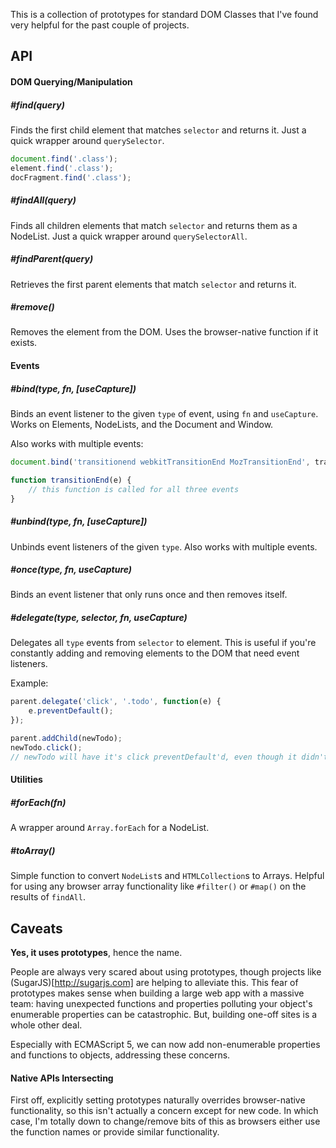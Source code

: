 This is a collection of prototypes for standard DOM Classes that I've found very helpful for the past couple of projects.

## API

#### DOM Querying/Manipulation

##### #find(query)

Finds the first child element that matches `selector` and returns it. Just a quick wrapper around `querySelector`.

```javascript
document.find('.class');
element.find('.class');
docFragment.find('.class');
```

##### #findAll(query)

Finds all children elements that match `selector` and returns them as a NodeList. Just a quick wrapper around `querySelectorAll`.

##### #findParent(query)

Retrieves the first parent elements that match `selector` and returns it.

##### #remove()

Removes the element from the DOM. Uses the browser-native function if it exists.


#### Events

##### #bind(type, fn, [useCapture])

Binds an event listener to the given `type` of event, using `fn` and `useCapture`. Works on Elements, NodeLists, and the Document and Window.

Also works with multiple events:
```javascript
document.bind('transitionend webkitTransitionEnd MozTransitionEnd', transitionEnd);

function transitionEnd(e) {
	// this function is called for all three events
}
```

##### #unbind(type, fn, [useCapture])

Unbinds event listeners of the given `type`. Also works with multiple events.

##### #once(type, fn, useCapture)

Binds an event listener that only runs once and then removes itself.

##### #delegate(type, selector, fn, useCapture)

Delegates all `type` events from `selector` to element. This is useful if you're constantly adding and removing elements to the DOM that need event listeners.

Example:
```javascript
parent.delegate('click', '.todo', function(e) {
	e.preventDefault();
});

parent.addChild(newTodo);
newTodo.click();
// newTodo will have it's click preventDefault'd, even though it didn't exist when we assigned the listener
```

#### Utilities

##### #forEach(fn)

A wrapper around `Array.forEach` for a NodeList.

##### #toArray()

Simple function to convert `NodeList`s and `HTMLCollection`s to Arrays. Helpful for using any browser array functionality like `#filter()` or `#map()` on the results of `findAll`.

## Caveats

**Yes, it uses prototypes**, hence the name.

People are always very scared about using prototypes, though projects like (SugarJS)[http://sugarjs.com] are helping to alleviate this. This fear of prototypes makes sense when building a large web app with a massive team: having unexpected functions and properties polluting your object's enumerable properties can be catastrophic. But, building one-off sites is a whole other deal.

Especially with ECMAScript 5, we can now add non-enumerable properties and functions to objects, addressing these concerns. 

#### Native APIs Intersecting

First off, explicitly setting prototypes naturally overrides browser-native functionality, so this isn't actually a concern except for new code. In which case, I'm totally down to change/remove bits of this as browsers either use the function names or provide similar functionality.
